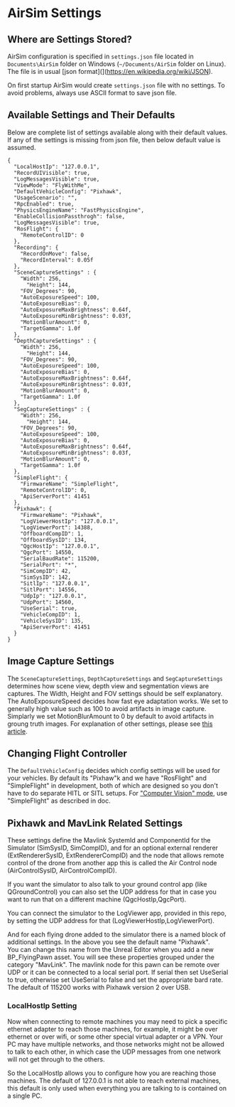 # AirSim Settings

## Where are Settings Stored?
AirSim configuration is specified in `settings.json` file located in `Documents\AirSim` folder on Windows (`~/Documents/AirSim` folder on Linux). The file is in usual [json format](](https://en.wikipedia.org/wiki/JSON). 

On first startup AirSim would create `settings.json` file with no settings. To avoid problems, always use ASCII format to save json file.

## Available Settings and Their Defaults
Below are complete list of settings available along with their default values. If any of the settings is missing from json file, then below default value is assumed. 

````
{
  "LocalHostIp": "127.0.0.1",
  "RecordUIVisible": true,
  "LogMessagesVisible": true,
  "ViewMode": "FlyWithMe",
  "DefaultVehicleConfig": "Pixhawk",
  "UsageScenario": "",
  "RpcEnabled": true,
  "PhysicsEngineName": "FastPhysicsEngine",
  "EnableCollisionPassthrogh": false,
  "LogMessagesVisible": true,
  "RosFlight": {
    "RemoteControlID": 0
  },
  "Recording": {
    "RecordOnMove": false,
    "RecordInterval": 0.05f
  },
  "SceneCaptureSettings" : {
    "Width": 256,
	  "Height": 144,
    "FOV_Degrees": 90,
    "AutoExposureSpeed": 100,
    "AutoExposureBias": 0,
    "AutoExposureMaxBrightness": 0.64f,
    "AutoExposureMinBrightness": 0.03f,
    "MotionBlurAmount": 0,
    "TargetGamma": 1.0f
  },  
  "DepthCaptureSettings" : {
    "Width": 256,
	  "Height": 144,
    "FOV_Degrees": 90,
    "AutoExposureSpeed": 100,
    "AutoExposureBias": 0,
    "AutoExposureMaxBrightness": 0.64f,
    "AutoExposureMinBrightness": 0.03f,
    "MotionBlurAmount": 0,
    "TargetGamma": 1.0f
  },  
  "SegCaptureSettings" : {
    "Width": 256,
	  "Height": 144,
    "FOV_Degrees": 90,
    "AutoExposureSpeed": 100,
    "AutoExposureBias": 0,
    "AutoExposureMaxBrightness": 0.64f,
    "AutoExposureMinBrightness": 0.03f,
    "MotionBlurAmount": 0,
    "TargetGamma": 1.0f
  },  
  "SimpleFlight": {
    "FirmwareName": "SimpleFlight",
    "RemoteControlID": 0,
    "ApiServerPort": 41451
  },
  "Pixhawk": {
    "FirmwareName": "Pixhawk",
    "LogViewerHostIp": "127.0.0.1",
    "LogViewerPort": 14388,
    "OffboardCompID": 1,
    "OffboardSysID": 134,
    "QgcHostIp": "127.0.0.1",
    "QgcPort": 14550,
    "SerialBaudRate": 115200,
    "SerialPort": "*",
    "SimCompID": 42,
    "SimSysID": 142,
    "SitlIp": "127.0.0.1",
    "SitlPort": 14556,
    "UdpIp": "127.0.0.1",
    "UdpPort": 14560,
    "UseSerial": true,
    "VehicleCompID": 1,
    "VehicleSysID": 135,
    "ApiServerPort": 41451
  }
}
````

## Image Capture Settings
The `SceneCaptureSettings`, `DepthCaptureSettings` and `SegCaptureSettings` determines how scene view, depth view and segmentation views are captures. The Width, Height and FOV settings should be self explanatory. The AutoExposureSpeed decides how fast eye adaptation works. We set to generally high value such as 100 to avoid artifacts in image capture. Simplarly we set MotionBlurAmount to 0 by default to avoid artifacts in groung truth images. For explanation of other settings, please see [this article](https://docs.unrealengine.com/latest/INT/Engine/Rendering/PostProcessEffects/AutomaticExposure/).

## Changing Flight Controller
The `DefaultVehicleConfig` decides which config settings will be used for your vehicles. By default its "Pixhaw"k and we have "RosFlight" and "SimpleFlight" in development, both of which are designed so you don't have to do separate HITL or SITL setups. For ["Computer Vision" mode](image_apis.md), use "SimpleFlight" as described in doc.

## Pixhawk and MavLink Related Settings
These settings define the Mavlink SystemId and ComponentId for the Simulator (SimSysID, SimCompID), and for an optional external renderer (ExtRendererSysID, ExtRendererCompID)
and the node that allows remote control of the drone from another app this is called the Air Control node (AirControlSysID, AirControlCompID).

If you want the simulator to also talk to your ground control app (like QGroundControl) you can also set the UDP address for that in case you want to run
that on a different machine (QgcHostIp,QgcPort).

You can connect the simulator to the LogViewer app, provided in this repo, by setting the UDP address for that (LogViewerHostIp,LogViewerPort).

And for each flying drone added to the simulator there is a named block of additional settings.  In the above you see the default name "Pixhawk".  
You can change this name from the Unreal Editor when you add a new BP_FlyingPawn asset.  You will see these properties grouped under the category
"MavLink". The mavlink node for this pawn can be remote over UDP or it can be connected
to a local serial port.  If serial then set UseSerial to true, otherwise set UseSerial to false and set the appropriate bard rate.  The default
of 115200 works with Pixhawk version 2 over USB.

### LocalHostIp Setting
Now when connecting to remote machines you may need to pick a specific ethernet adapter to reach those machines, for example, it might be
over ethernet or over wifi, or some other special virtual adapter or a VPN.  Your PC may have multiple networks, and those networks might not
be allowed to talk to each other, in which case the UDP messages from one network will not get through to the others.

So the LocalHostIp allows you to configure how you are reaching those machines.  The default of 127.0.0.1 is not able to reach external machines, 
this default is only used when everything you are talking to is contained on a single PC.




